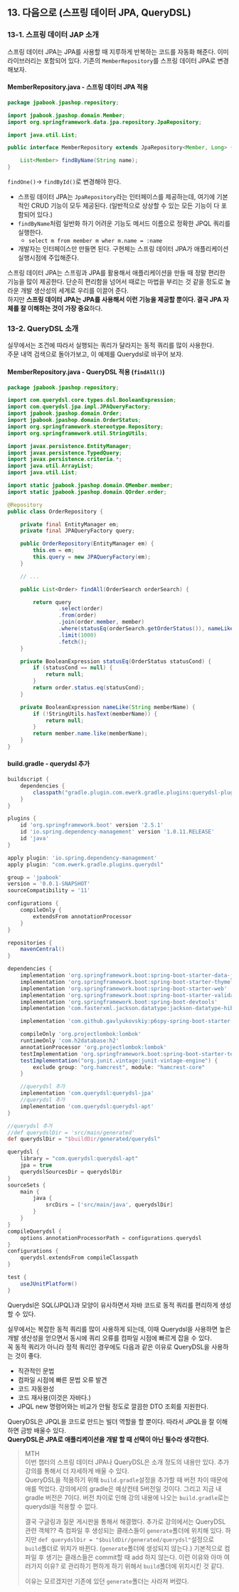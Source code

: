 ## 13. 다음으로 (스프링 데이터 JPA, QueryDSL)

### 13-1. 스프링 데이터 JAP 소개

스프링 데이터 JPA는 JPA를 사용할 때 지루하게 반복하는 코드를 자동화 해준다. 이미 라이브러리는 포함되어 있다. 기존의 `MemberRepository`를 스프링 데이터 JPA로 변경해보자.

#### MemberRepository.java - 스프링 데이터 JPA 적용

```java
package jpabook.jpashop.repository;

import jpabook.jpashop.domain.Member;
import org.springframework.data.jpa.repository.JpaRepository;

import java.util.List;

public interface MemberRepository extends JpaRepository<Member, Long> {

    List<Member> findByName(String name);
}

```

`findOne()`-> `findById()`로 변경해야 한다.

* 스프링 데이터 JPA는 `JpaRepository`라는 인터페이스를 제공하는데, 여기에 기본적인 CRUD 기능이 모두 제공된다. (일반적으로 상상할 수 있는 모든 기능이 다 포함되어 있다.)
* `findByName`처럼 일반화 하기 어려운 기능도 메서드 이름으로 정확한 JPQL 쿼리를 실행한다.
    * `select m from member m wher m.name = :name`
* 개발자는 인터페이스만 만들면 된다. 구현체는 스프링 데이터 JPA가 애플리케이션 실행시점에 주입해준다.

스프링 데이터 JPA는 스프링과 JPA를 활용해서 애플리케이션을 만들 때 정말 편리한 기능을 많이 제공한다. 단순히 편리함을 넘어서 때로는 마법을 부리는 것 같을 정도로 놀라운 개발 생산성의 세계로 우리를 이끌어
준다.      
하지만 **스프링 데이터 JPA는 JPA를 사용해서 이런 기능을 제공할 뿐이다. 결국 JPA 자체를 잘 이해하는 것이 가장 중요**하다.

### 13-2. QueryDSL 소개

실무에서는 조건에 따라서 실행되는 쿼리가 달라지는 동적 쿼리를 많이 사용한다.   
주문 내역 검색으로 돌아가보고, 이 예제를 Querydsl로 바꾸어 보자.

#### MemberRepository.java - QueryDSL 적용 (`findAll()`)

```java
package jpabook.jpashop.repository;

import com.querydsl.core.types.dsl.BooleanExpression;
import com.querydsl.jpa.impl.JPAQueryFactory;
import jpabook.jpashop.domain.Order;
import jpabook.jpashop.domain.OrderStatus;
import org.springframework.stereotype.Repository;
import org.springframework.util.StringUtils;

import javax.persistence.EntityManager;
import javax.persistence.TypedQuery;
import javax.persistence.criteria.*;
import java.util.ArrayList;
import java.util.List;

import static jpabook.jpashop.domain.QMember.member;
import static jpabook.jpashop.domain.QOrder.order;

@Repository
public class OrderRepository {

    private final EntityManager em;
    private final JPAQueryFactory query;

    public OrderRepository(EntityManager em) {
        this.em = em;
        this.query = new JPAQueryFactory(em);
    }

    // ...

    public List<Order> findAll(OrderSearch orderSearch) {

        return query
                .select(order)
                .from(order)
                .join(order.member, member)
                .where(statusEq(orderSearch.getOrderStatus()), nameLike(orderSearch.getMemberName()))
                .limit(1000)
                .fetch();
    }

    private BooleanExpression statusEq(OrderStatus statusCond) {
        if (statusCond == null) {
            return null;
        }
        return order.status.eq(statusCond);
    }

    private BooleanExpression nameLike(String memberName) {
        if (!StringUtils.hasText(memberName)) {
            return null;
        }
        return member.name.like(memberName);
    }
}

```

#### build.gradle - querydsl 추가

```groovy
buildscript {
    dependencies {
        classpath("gradle.plugin.com.ewerk.gradle.plugins:querydsl-plugin:1.0.10")
    }
}

plugins {
    id 'org.springframework.boot' version '2.5.1'
    id 'io.spring.dependency-management' version '1.0.11.RELEASE'
    id 'java'
}

apply plugin: 'io.spring.dependency-management'
apply plugin: "com.ewerk.gradle.plugins.querydsl"

group = 'jpabook'
version = '0.0.1-SNAPSHOT'
sourceCompatibility = '11'

configurations {
    compileOnly {
        extendsFrom annotationProcessor
    }
}

repositories {
    mavenCentral()
}

dependencies {
    implementation 'org.springframework.boot:spring-boot-starter-data-jpa'
    implementation 'org.springframework.boot:spring-boot-starter-thymeleaf'
    implementation 'org.springframework.boot:spring-boot-starter-web'
    implementation 'org.springframework.boot:spring-boot-starter-validation'
    implementation 'org.springframework.boot:spring-boot-devtools'
    implementation 'com.fasterxml.jackson.datatype:jackson-datatype-hibernate5'

    implementation 'com.github.gavlyukovskiy:p6spy-spring-boot-starter:1.5.6'

    compileOnly 'org.projectlombok:lombok'
    runtimeOnly 'com.h2database:h2'
    annotationProcessor 'org.projectlombok:lombok'
    testImplementation 'org.springframework.boot:spring-boot-starter-test'
    testImplementation("org.junit.vintage:junit-vintage-engine") {
        exclude group: "org.hamcrest", module: "hamcrest-core"
    }

    //querydsl 추가
    implementation 'com.querydsl:querydsl-jpa'
    //querydsl 추가
    implementation 'com.querydsl:querydsl-apt'
}

//querydsl 추가
//def querydslDir = 'src/main/generated'
def querydslDir = "$buildDir/generated/querydsl"

querydsl {
    library = "com.querydsl:querydsl-apt"
    jpa = true
    querydslSourcesDir = querydslDir
}
sourceSets {
    main {
        java {
            srcDirs = ['src/main/java', querydslDir]
        }
    }
}
compileQuerydsl {
    options.annotationProcessorPath = configurations.querydsl
}
configurations {
    querydsl.extendsFrom compileClasspath
}

test {
    useJUnitPlatform()
}
```

Querydsl은 SQL(JPQL)과 모양이 유사하면서 자바 코드로 동적 쿼리를 편리하게 생성할 수 있다.

실무에서는 복잡한 동적 쿼리를 많이 사용하게 되는데, 이때 Querydsl을 사용하면 높은 개발 생산성을 얻으면서 동시에 쿼리 오류를 컴파일 시점에 빠르게 잡을 수 있다.   
꼭 동적 쿼리가 아니라 정적 쿼리인 경우에도 다음과 같은 이유로 QueryDSL을 사용하는 것이 좋다.

* 직관적인 문법
* 컴파일 시점에 빠른 문법 오류 발견
* 코드 자동완성
* 코드 재사용(이것은 자바다.)
* JPQL new 명령어와는 비교가 안될 정도로 깔끔한 DTO 조회를 지원한다.

QueryDSL은 JPQL을 코드로 만드는 빌더 역할을 할 뿐이다. 따라서 JPQL을 잘 이해하면 금방 배울수 있다.   
**QueryDSL은 JPA로 애플리케이션을 개발 할 때 선택이 아닌 필수라 생각한다.**

> MTH   
> 이번 챕터의 스프링 데이터 JPA나 QueryDSL은 소개 정도의 내용만 있다. 추가 강의를 통해서 더 자세하게 배울 수 있다.   
> QueryDSL을 적용하기 위해 `build.gradle`설정을 추가할 때 버전 차이 때문에 애를 먹었다. 강의에서의 gradle은 예상컨테 5버전일 것이다. 그리고 지금 내 gradle 버전은 7이다. 버전 차이로 인해 강의 내용에 나오는 `build.gradle`로는 querydsl을 적용할 수 없다.
>
> 결국 구글링과 질문 게시판을 통해서 해결했다. 추가로 강의에서는 QueryDSL 관련 객체?? 즉 컴파일 후 생성되는 클래스들이 `generate`폴더에 위치해 있다. 하지만 `def querydslDir = "$buildDir/generated/querydsl"`설정으로 `build`폴더로 위치가 바뀐다. (`generate`폴더에 생성되지 않는다.) 기본적으로 컴파일 후 생기는 클래스들은 commit할 때 add 하지 않는다. 이런 이유와 아마 여러가지 이유? 로 관리하기 편하게 하기 위해서 `build`폴더에 위치시킨 것 같다.
>
> 이유는 모르겠지만 기존에 있던 `generate`폴더는 사라져 버렸다. 